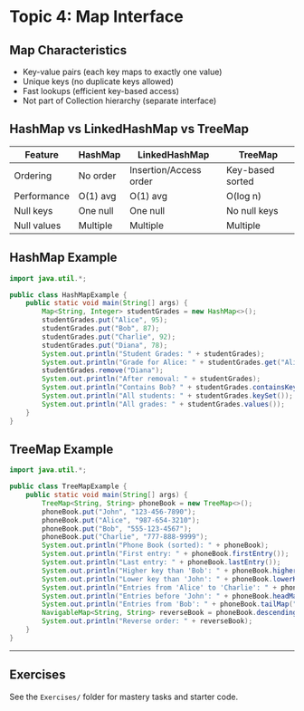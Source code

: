 # Topic 4: Map Interface

## Map Characteristics

- Key-value pairs (each key maps to exactly one value)
- Unique keys (no duplicate keys allowed)
- Fast lookups (efficient key-based access)
- Not part of Collection hierarchy (separate interface)

## HashMap vs LinkedHashMap vs TreeMap

| Feature | HashMap | LinkedHashMap | TreeMap |
|---------|---------|--------------|---------|
| Ordering | No order | Insertion/Access order | Key-based sorted |
| Performance | O(1) avg | O(1) avg | O(log n) |
| Null keys | One null | One null | No null keys |
| Null values | Multiple | Multiple | Multiple |

## HashMap Example

```java
import java.util.*;

public class HashMapExample {
    public static void main(String[] args) {
        Map<String, Integer> studentGrades = new HashMap<>();
        studentGrades.put("Alice", 95);
        studentGrades.put("Bob", 87);
        studentGrades.put("Charlie", 92);
        studentGrades.put("Diana", 78);
        System.out.println("Student Grades: " + studentGrades);
        System.out.println("Grade for Alice: " + studentGrades.get("Alice"));
        studentGrades.remove("Diana");
        System.out.println("After removal: " + studentGrades);
        System.out.println("Contains Bob? " + studentGrades.containsKey("Bob"));
        System.out.println("All students: " + studentGrades.keySet());
        System.out.println("All grades: " + studentGrades.values());
    }
}
```

## TreeMap Example

```java
import java.util.*;

public class TreeMapExample {
    public static void main(String[] args) {
        TreeMap<String, String> phoneBook = new TreeMap<>();
        phoneBook.put("John", "123-456-7890");
        phoneBook.put("Alice", "987-654-3210");
        phoneBook.put("Bob", "555-123-4567");
        phoneBook.put("Charlie", "777-888-9999");
        System.out.println("Phone Book (sorted): " + phoneBook);
        System.out.println("First entry: " + phoneBook.firstEntry());
        System.out.println("Last entry: " + phoneBook.lastEntry());
        System.out.println("Higher key than 'Bob': " + phoneBook.higherKey("Bob"));
        System.out.println("Lower key than 'John': " + phoneBook.lowerKey("John"));
        System.out.println("Entries from 'Alice' to 'Charlie': " + phoneBook.subMap("Alice", "Charlie"));
        System.out.println("Entries before 'John': " + phoneBook.headMap("John"));
        System.out.println("Entries from 'Bob': " + phoneBook.tailMap("Bob"));
        NavigableMap<String, String> reverseBook = phoneBook.descendingMap();
        System.out.println("Reverse order: " + reverseBook);
    }
}
```

---

## Exercises

See the `Exercises/` folder for mastery tasks and starter code. 